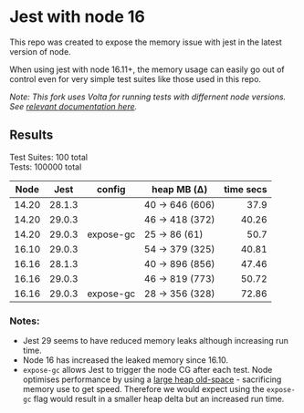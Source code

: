 # Jest with node 16

This repo was created to expose the memory issue with jest in the latest
version of node.

When using jest with node 16.11+, the memory usage can easily go out of
control even for very simple test suites like those used in this repo.

_Note: This fork uses Volta for running tests with differnent node versions. See [relevant documentation here](https://docs.volta.sh/reference/run)._

## Results

Test Suites: 100 total  
Tests: 100000 total

| Node  | Jest   | config    | heap MB (Δ)     | time secs |
| ----- | ------ | --------- | --------------- | --------: |
| 14.20 | 28.1.3 |           | 40 -> 646 (606) |      37.9 |
| 14.20 | 29.0.3 |           | 46 -> 418 (372) |     40.26 |
| 14.20 | 29.0.3 | expose-gc | 25 -> 86 (61)   |      50.7 |
| 16.10 | 29.0.3 |           | 54 -> 379 (325) |     40.81 |
| 16.16 | 28.1.3 |           | 40 -> 896 (856) |     47.46 |
| 16.16 | 29.0.3 |           | 46 -> 819 (773) |     50.72 |
| 16.16 | 29.0.3 | expose-gc | 28 -> 356 (328) |     72.86 |

### Notes:

- Jest 29 seems to have reduced memory leaks although increasing run time.
- Node 16 has increased the leaked memory since 16.10.
- `expose-gc` allows Jest to trigger the node CG after each test. Node optimises performance by using a [large heap old-space](https://www.nearform.com/blog/tracking-memory-allocation-node-js/) - sacrificing memory use to get speed. Therefore we would expect using the `expose-gc` flag would result in a smaller heap delta but an increased run time.
